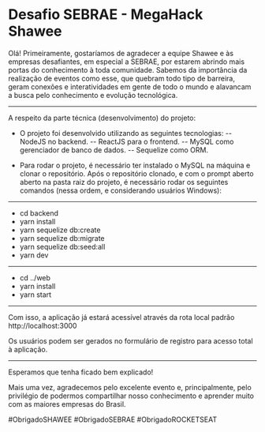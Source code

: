 # Desafio SEBRAE - MegaHack Shawee

Olá! 
Primeiramente, gostaríamos de agradecer a equipe Shawee e às empresas desafiantes, em especial a SEBRAE, por estarem abrindo mais portas do conhecimento à toda comunidade. Sabemos da importância da realização de eventos como esse, que quebram todo tipo de barreira, geram conexões e interatividades em gente de todo o mundo e alavancam a busca pelo conhecimento e evolução tecnológica.

__________________________________________________

A respeito da parte técnica (desenvolvimento) do projeto:
- O projeto foi desenvolvido utilizando as seguintes tecnologias:
-- NodeJS no backend.
-- ReactJS para o frontend.
-- MySQL como gerenciador de banco de dados.
-- Sequelize como ORM.


- Para rodar o projeto, é necessário ter instalado o MySQL na máquina e clonar o repositório. Após o repositório clonado, e com o prompt aberto aberto na pasta raiz do projeto, é necessário rodar os seguintes comandos (nessa ordem, e considerando usuários Windows):

__________________________________________________

* cd backend
* yarn install
* yarn sequelize db:create
* yarn sequelize db:migrate
* yarn sequelize db:seed:all
* yarn dev

__________________________________________________

* cd ../web
* yarn install
* yarn start

__________________________________________________

Com isso, a aplicação já estará acessível através da rota local padrão
http://localhost:3000

Os usuários podem ser gerados no formulário de registro para acesso total à aplicação.

__________________________________________________

Esperamos que tenha ficado bem explicado!

Mais uma vez, agradecemos pelo excelente evento e, principalmente, pelo privilégio de podermos compartilhar nosso conhecimento e aprender muito com as maiores empresas do Brasil.

#ObrigadoSHAWEE #ObrigadoSEBRAE #ObrigadoROCKETSEAT
